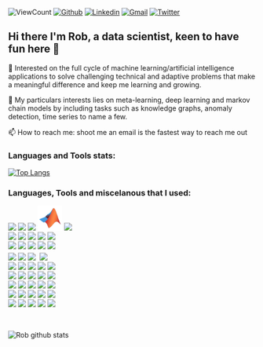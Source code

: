 ![ViewCount](https://views.whatilearened.today/views/github/robeespi/robeespi.svg?cache=remove)
[![Github](https://img.shields.io/badge/-Github-333?style=flat&logo=Github&logoColor=white)](https://github.com/robeespi)
[![Linkedin](https://img.shields.io/badge/-LinkedIn-blue?style=flat&logo=Linkedin&logoColor=white)](https://www.linkedin.com/in/robespi/)
[![Gmail](https://img.shields.io/badge/-Gmail-c14438?style=flat&logo=Gmail&logoColor=white)](mailto:roberto.espinozav@gmail.com)
[![Twitter](https://img.shields.io/badge/-Twitter-1DA1F2?style=flat&logo=Twitter&logoColor=white)](https://twitter.com/robeespi)
&nbsp;

## Hi there I'm Rob, a data scientist, keen to  have fun here 👋

🤔  Interested on the full cycle of machine learning/artificial intelligence applications to solve challenging technical and adaptive problems that make a meaningful difference and keep me learning and growing.
 
🔭 My particulars interests lies on meta-learning, deep learning and markov chain models by including tasks such as knowledge graphs, anomaly detection, time series to name a few. 

📫 How to reach me: shoot me an email is the fastest way to reach me out

### Languages and Tools stats:

[![Top Langs](https://github-readme-stats.vercel.app/api/top-langs/?username=robeespi&hide=jupyter%20notebook&show_icons=true&layout=compact&hide_border=true)](https://github.com/robeespi/github-readme-stats)

### Languages, Tools and miscelanous that I used:

<!-- Your github readme stats
You can use this api: https://github.com/anuraghazra/github-readme-stats
-->
<p>
    

  <!-- Your languages and tools. Be careful with the alignment. 
  You can use this sites to get logos: https://www.vectorlogo.zone or https://simpleicons.org/
  -->
  <code><img width="10%" src="https://www.vectorlogo.zone/logos/python/python-ar21.svg"></code>
  <code><img width="10%" src="https://www.vectorlogo.zone/logos/tensorflow/tensorflow-ar21.svg"></code>
  <code><img width="10%" src="https://www.vectorlogo.zone/logos/pytorch/pytorch-ar21.svg"></code>
  <code><img width="10%" src="https://github.com/vscode-icons/vscode-icons/blob/master/icons/file_type_matlab.svg"></code>
  <code><img width="10%" src="https://upload.wikimedia.org/wikipedia/commons/0/05/Scikit_learn_logo_small.svg"></code>
  <br />
  <code><img width="10%" src="https://www.vectorlogo.zone/logos/amazon_aws/amazon_aws-ar21.svg"></code>
  <code><img width="10%" src="https://www.vectorlogo.zone/logos/amazon_elasticcontainer/amazon_elasticcontainer-ar21.svg"></code>
  <code><img width="10%" src="https://www.vectorlogo.zone/logos/amazon_ecs/amazon_ecs-ar21.svg"></code>
  <code><img width="10%" src="https://www.vectorlogo.zone/logos/amazon_cloudformation/amazon_cloudformation-ar21.svg"></code>
  <code><img width="10%" src="https://www.vectorlogo.zone/logos/docker/docker-ar21.svg"></code>
  <br />
  <code><img width="10%" src="https://www.vectorlogo.zone/logos/numpy/numpy-ar21.svg"></code>
  <code><img width="10%" src="https://github.com/valohai/ml-logos/blob/master/keras-text.svg"></code>
  <code><img width="10%" src="https://www.vectorlogo.zone/logos/jupyter/jupyter-ar21.svg"></code>
  <code><img width="10%" src="https://www.vectorlogo.zone/logos/pocoo_flask/pocoo_flask-ar21.svg"></code>
  <code><img width="10%" src="https://www.vectorlogo.zone/logos/opencv/opencv-ar21.svg"></code>
  <br />
  <code><img width="10%" src="https://www.vectorlogo.zone/logos/mysql/mysql-ar21.svg"></code>
  <code><img width="10%" src="https://www.vectorlogo.zone/logos/ubuntu/ubuntu-ar21.svg"></code>
  <code><img width="10%" src="https://www.vectorlogo.zone/logos/java/java-ar21.svg"></code>
  <code><img width="0%" height="0%" src="https://github.com/Benio101/cpp-logo/blob/master/cpp_logo.svg"></code>
  <code><img width="10%" src="https://www.vectorlogo.zone/logos/linux/linux-ar21.svg"></code>
  <br />
  <code><img width="10%" src="https://www.vectorlogo.zone/logos/microsoft_powerbi/microsoft_powerbi-ar21.svg"></code>
  <code><img width="10%" src="https://github.com/AwesomeLogos/logomono/blob/gh-pages/logos/tableau-software.svg"></code>
  <code><img width="10%" src="https://github.com/detain/svg-logos/blob/master/svg/qliktech.svg"></code>
  <code><img width="10%" src="https://www.vectorlogo.zone/logos/plot_ly/plot_ly-ar21.svg"></code>
  <code><img width="10%" src="https://www.vectorlogo.zone/logos/microsoft_vb/microsoft_vb-ar21.svg"></code>
  <br />
  <code><img width="10%" src="https://www.vectorlogo.zone/logos/getpostman/getpostman-ar21.svg"></code>
  <code><img width="10%" src="https://www.vectorlogo.zone/logos/virtualbox/virtualbox-ar21.svg"></code>
  <code><img width="10%" src="https://www.vectorlogo.zone/logos/sqlite/sqlite-ar21.svg"></code>
  <code><img width="10%" src="https://www.vectorlogo.zone/logos/apache_hadoop/apache_hadoop-ar21.svg"></code>
  <code><img width="10%" src="https://www.vectorlogo.zone/logos/curl_haxx/curl_haxx-ar21.svg"></code>
  <br />
  <code><img width="10%" src="https://www.vectorlogo.zone/logos/git-scm/git-scm-ar21.svg"></code>
  <code><img width="10%" src="https://www.vectorlogo.zone/logos/github/github-ar21.svg"></code>
  <code><img width="10%" src="https://www.vectorlogo.zone/logos/atlassian_jira/atlassian_jira-ar21.svg"></code>
  <code><img width="10%" src="https://www.vectorlogo.zone/logos/bitbucket/bitbucket-ar21.svg"></code>
  <code><img width="10%" src="https://www.vectorlogo.zone/logos/slack/slack-ar21.svg"></code>
  <br />
  <code><img width="10%" src="https://www.vectorlogo.zone/logos/kaggle/kaggle-ar21.svg"></code>
  <code><img width="10%" src="https://www.vectorlogo.zone/logos/stackoverflow/stackoverflow-ar21.svg"></code>
  <code><img width="10%" src="https://www.vectorlogo.zone/logos/producthunt/producthunt-ar21.svg"></code>
  <code><img width="10%" src="https://www.vectorlogo.zone/logos/thenounproject/thenounproject-ar21.svg"></code>
  <code><img width="10%" src="https://www.vectorlogo.zone/logos/apple_xcode/apple_xcode-ar21.svg"></code>
  <br />
  <code><img width="10%" src="https://www.vectorlogo.zone/logos/w3_html5/w3_html5-ar21.svg"></code>
  <code><img width="10%" src="https://www.vectorlogo.zone/logos/getbootstrap/getbootstrap-ar21.svg"></code>
  <code><img width="10%" src="https://www.vectorlogo.zone/logos/google_cloud/google_cloud-ar21.svg"></code>
  <code><img width="10%" src="https://www.vectorlogo.zone/logos/google_analytics/google_analytics-ar21.svg"></code>
  <code><img width="10%" src="https://www.vectorlogo.zone/logos/heroku/heroku-ar21.svg"></code>
  
  <p>
  <br />
  <p>

    
  <img width="55%" align="left" alt="Rob github stats" src="https://github-readme-stats.vercel.app/api?username=robeespi&show_icons=true&hide_border=true"/>
      
</p>
